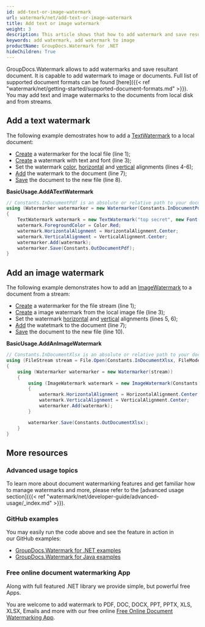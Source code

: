 ```yaml
---
id: add-text-or-image-watermark
url: watermark/net/add-text-or-image-watermark
title: Add text or image watermark
weight: 3
description: This article shows that how to add watermark and save resultant document. It is capable to add watermark to image or documents.
keywords: add watermark, add watermark to image
productName: GroupDocs.Watermark for .NET
hideChildren: True
---
```

GroupDocs.Watermark allows to add watermarks and save resultant document. It is capable to add watermark to image or documents. Full list of supported document formats can be found [here]({{< ref "watermark/net/getting-started/supported-document-formats.md" >}}). You may add text and image watermarks to the documents from local disk and from streams.

## Add a text watermark

The following example demostrates how to add a [TextWatermark](https://reference.groupdocs.com/net/watermark/groupdocs.watermark.watermarks/textwatermark) to a local document:

* [Create](https://reference.groupdocs.com/net/watermark/groupdocs.watermark/watermarker/constructors/4) a watermarker for the local file (line 1);
* [Create](https://reference.groupdocs.com/net/watermark/groupdocs.watermark.watermarks/textwatermark/constructors/main) a watermark with text and font (line 3);
* Set the watermark [color](https://reference.groupdocs.com/net/watermark/groupdocs.watermark.watermarks/textwatermark/properties/foregroundcolor), [horizontal](https://reference.groupdocs.com/net/watermark/groupdocs.watermark/watermark/properties/horizontalalignment) and [vertical](https://reference.groupdocs.com/net/watermark/groupdocs.watermark/watermark/properties/verticalalignment) alignments (lines 4-6);
* [Add](https://reference.groupdocs.com/net/watermark/groupdocs.watermark/watermarker/methods/add) the watermark to the document (line 7);
* [Save](https://reference.groupdocs.com/net/watermark/groupdocs.watermark.watermarker/save/methods/4) the document to the new file (line 8).

**BasicUsage.AddATextWatermark**

```csharp
// Constants.InDocumentPdf is an absolute or relative path to your document. Ex: @"C:\Docs\document.pdf"
using (Watermarker watermarker = new Watermarker(Constants.InDocumentPdf))
{
    TextWatermark watermark = new TextWatermark("top secret", new Font("Arial", 36));
    watermark.ForegroundColor = Color.Red;
    watermark.HorizontalAlignment = HorizontalAlignment.Center;
    watermark.VerticalAlignment = VerticalAlignment.Center;
    watermarker.Add(watermark);
    watermarker.Save(Constants.OutDocumentPdf);
}
```

## Add an image watermark

The following example demonstrates how to add an [ImageWatermark](https://reference.groupdocs.com/net/watermark/groupdocs.watermark.watermarks/imagewatermark) to a document from a stream:

* [Create](https://reference.groupdocs.com/net/watermark/groupdocs.watermark/watermarker/constructors/main) a watermarker for the file stream (line 1);
* [Create](https://reference.groupdocs.com/net/watermark/groupdocs.watermark.watermarks/imagewatermark/constructors/1) a image watermark from the local image file (line 3);
* Set the watermark [horizontal](https://reference.groupdocs.com/net/watermark/groupdocs.watermark/watermark/properties/horizontalalignment) and [vertical](https://reference.groupdocs.com/net/watermark/groupdocs.watermark/watermark/properties/verticalalignment) alignments (lines 5, 6);
* [Add](https://reference.groupdocs.com/net/watermark/groupdocs.watermark/watermarker/methods/add) the watetmark to the document (line 7);
* [Save](https://reference.groupdocs.com/net/watermark/groupdocs.watermark.watermarker/save/methods/4) the document to the new file (line 10).

**BasicUsage.AddAnImageWatermark**

```csharp
// Constants.InDocumentXlsx is an absolute or relative path to your document. Ex: @"C:\Docs\document.xlsx"
using (FileStream stream = File.Open(Constants.InDocumentXlsx, FileMode.Open, FileAccess.ReadWrite))
{
    using (Watermarker watermarker = new Watermarker(stream))
    {
        using (ImageWatermark watermark = new ImageWatermark(Constants.LogoPng))
        {
            watermark.HorizontalAlignment = HorizontalAlignment.Center;
            watermark.VerticalAlignment = VerticalAlignment.Center;
            watermarker.Add(watermark);
        }

        watermarker.Save(Constants.OutDocumentXlsx);
    }
}
```

## More resources

### Advanced usage topics

To learn more about document watermarking features and get familiar how to manage watermarks and more, please refer to the [advanced usage section]({{< ref "watermark/net/developer-guide/advanced-usage/_index.md" >}}).

### GitHub examples

You may easily run the code above and see the feature in action in our GitHub examples:

* [GroupDocs.Watermark for .NET examples](https://github.com/groupdocs-watermark/GroupDocs.Watermark-for-.NET)
* [GroupDocs.Watermark for Java examples](https://github.com/groupdocs-watermark/GroupDocs.Watermark-for-Java)

### Free online document watermarking App

Along with full featured .NET library we provide simple, but powerful free Apps.

You are welcome to add watermark to PDF, DOC, DOCX, PPT, PPTX, XLS, XLSX, Emails and more with our free online [Free Online Document Watermarking App](https://products.groupdocs.app/watermark).
